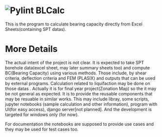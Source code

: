 ![Pylint](https://github.com/rupakbajgain/BLCalc/workflows/Pylint/badge.svg)
BLCalc
==========
This is the program to calculate bearing capacity directly from Excel Sheets(containing SPT datas).

More Details
==========
The actual intent of the project is not clear. It is expected to take SPT borehole data(excel sheet, may later summary sheets too) and compute BC(Bearing Capacity) using various methods. Those include, by shear criteria, deflection criteria and FEM (PLASIX) and outputs that can be used by external programs. Calculation related to liquifaction may be done on those datas . Actually it is for final year project(Zonation Map) so the it may be not general as expected. It is to provide the reusable components that may be resuable in similar works. This may include libray, some scripts, jupyter notebooks (sample calculation and other information), program with UI(for easy access), django server[not planned]. And the development is targeted for windows only (for now).

For documentation the notebooks are supposed to provide use cases and they may be used for test cases too.
